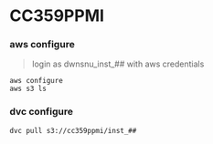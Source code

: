 # CC359PPMI
### aws configure
> login as dwnsnu_inst_## with aws credentials
```
aws configure
aws s3 ls
```
### dvc configure
```
dvc pull s3://cc359ppmi/inst_##
```